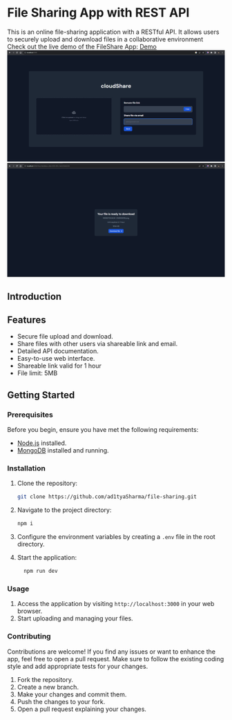 # File Sharing App with REST API



This is an online file-sharing application with a RESTful API. It allows users to securely upload and download files in a collaborative environment
<br/>
Check out the live demo of the FileShare App: [Demo](https://cloudshare-api.onrender.com)
![Home Page Screenshot](./public/images/preview-1.png)
![Download Page Screenshot](./public/images/preview-2.png)
## Introduction
## Features

- Secure file upload and download.
- Share files with other users via shareable link and email.
- Detailed API documentation.
- Easy-to-use web interface.
- Shareable link valid for 1 hour
- File limit: 5MB
## Getting Started

### Prerequisites

Before you begin, ensure you have met the following requirements:

- [Node.js](https://nodejs.org/) installed.
- [MongoDB](https://www.mongodb.com/) installed and running.

### Installation

1. Clone the repository:

   ```bash
   git clone https://github.com/ad1tyaSharma/file-sharing.git
   ```
2. Navigate to the project directory:
   ```bash
   npm i
   ```
3. Configure the environment variables by creating a `.env` file in the root directory.
4. Start the application:
    ``` bash
      npm run dev
    ```
### Usage
1. Access the application by visiting `http://localhost:3000` in your web browser.
2. Start uploading and managing your files.
### Contributing
Contributions are welcome! If you find any issues or want to enhance the app, feel free to open a pull request. Make sure to follow the existing coding style and add appropriate tests for your changes.
1. Fork the repository.
2. Create a new branch.
3. Make your changes and commit them.
4. Push the changes to your fork.
5. Open a pull request explaining your changes.


